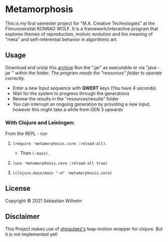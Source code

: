 # Metamorphosis

This is my first semester project for "M.A. Creative Technologies" at the Filmuniversität KONRAD WOLF.
It is a framework/interactive program that explores themes of reproduction, motivic evolution and the meaning of "meta" and self-referential behavior in algorithmic art.

## Usage

Download and unzip this [archive](https://drive.google.com/file/d/1mlfVL8iEI_4t0gcK-hLLWkTH0OeMvuXJ/view?usp=sharing)
Run the ".jar" as executable or via "java -jar <filename>" within the folder. 
*The program needs the "resources" folder to operate correctly.*

* Enter a new Input sequence with **QWERT** keys (You have 4 seconds)
* Wait for the system to progress through the generations
* Review the results in the "resources/results" folder
* You can interrupt an ongoing generation by providing a new input, however this might take a while from GEN 3 upwards

### With Clojure and Leiningen:

From the REPL - run 

1. `(require 'metamorphosis.core :reload-all)`.
    - Then `(-main)`.

2. `(use 'metamorphosis.core :reload-all true)`

3. `(clojure.main/main "-m" 'metamorphosis.core)`

## License

Copyright © 2021 Sebastian Wilhelm

## Disclaimer

This Project makes use of [ohpauleez's](https://github.com/ohpauleez/clojure-leap) leap-motion wrapper for clojure.
But it is not implemented yet! 
